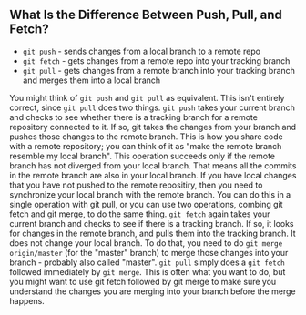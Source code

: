 ## What Is the Difference Between Push, Pull, and Fetch?

- `git push` - sends changes from a local branch to a remote repo
- `git fetch` - gets changes from a remote repo into your tracking branch
- `git pull` - gets changes from a remote branch into your tracking branch and merges them into a local branch

You might think of `git push` and `git pull` as equivalent. This isn't entirely correct, since `git pull` does two things. `git push` takes your current branch and checks to see whether there is a tracking branch for a remote repository connected to it. If so, git takes the changes from your branch and pushes those changes to the remote branch. This is how you share code with a remote repository; you can think of it as "make the remote branch resemble my local branch". This operation succeeds only if the remote branch has not diverged from your local branch. That means all the commits in the remote branch are also in your local branch. If you have local changes that you have not pushed to the remote repositiry, then you need to synchronize your local branch with the remote branch. You can do this in a single operation with git pull, or you can use two operations, combing git fetch and git merge, to do the same thing. `git fetch` again takes your current branch and checks to see if there is a tracking branch. If so, it looks for changes in the remote branch, and pulls them into the tracking branch. It does not change your local branch. To do that, you need to do `git merge origin/master` (for the "master" branch) to merge those changes into your branch - probably also called "master". `git pull` simply does a `git fetch` followed immediately by `git merge`. This is often what you want to do, but you might want to use git fetch followed by git merge to make sure you understand the changes you are merging into your branch before the merge happens.